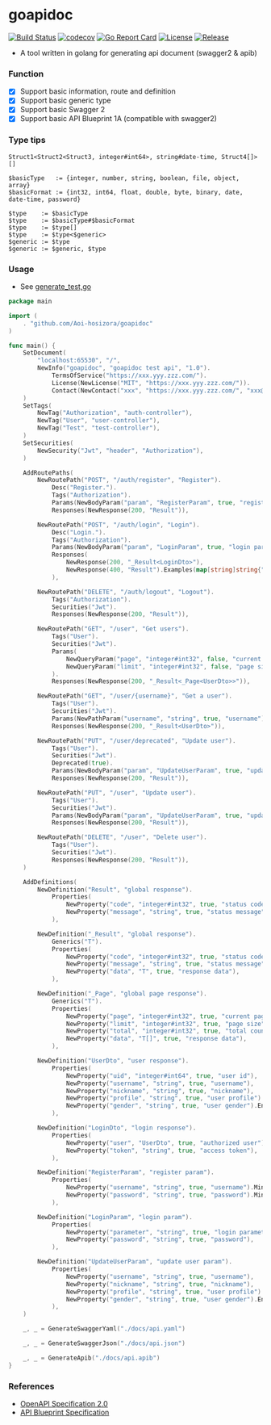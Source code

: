 # goapidoc

[![Build Status](https://www.travis-ci.org/Aoi-hosizora/goapidoc.svg?branch=master)](https://www.travis-ci.org/Aoi-hosizora/goapidoc)
[![codecov](https://codecov.io/gh/Aoi-hosizora/goapidoc/branch/master/graph/badge.svg)](https://codecov.io/gh/Aoi-hosizora/goapidoc)
[![Go Report Card](https://goreportcard.com/badge/github.com/Aoi-hosizora/goapidoc)](https://goreportcard.com/report/github.com/Aoi-hosizora/goapidoc)
[![License](http://img.shields.io/badge/license-mit-blue.svg)](./LICENSE)
[![Release](https://img.shields.io/github/v/release/Aoi-hosizora/goapidoc)](https://github.com/Aoi-hosizora/goapidoc/releases)

+ A tool written in golang for generating api document (swagger2 & apib)

### Function

+ [x] Support basic information, route and definition
+ [x] Support basic generic type
+ [x] Support basic Swagger 2
+ [x] Support basic API Blueprint 1A (compatible with swagger2)

### Type tips

```text
Struct1<Struct2<Struct3, integer#int64>, string#date-time, Struct4[]>[]

$basicType   := {integer, number, string, boolean, file, object, array}
$basicFormat := {int32, int64, float, double, byte, binary, date, date-time, password}

$type    := $basicType
$type    := $basicType#$basicFormat
$type    := $type[]
$type    := $type<$generic>
$generic := $type
$generic := $generic, $type
```

### Usage

+ See [generate_test,go](./generate_test.go)

```go
package main

import (
    . "github.com/Aoi-hosizora/goapidoc"
)

func main() {
	SetDocument(
		"localhost:65530", "/",
		NewInfo("goapidoc", "goapidoc test api", "1.0").
			TermsOfService("https://xxx.yyy.zzz.com/").
			License(NewLicense("MIT", "https://xxx.yyy.zzz.com/")).
			Contact(NewContact("xxx", "https://xxx.yyy.zzz.com/", "xxx@yyy.zzz")),
	)
	SetTags(
		NewTag("Authorization", "auth-controller"),
		NewTag("User", "user-controller"),
		NewTag("Test", "test-controller"),
	)
	SetSecurities(
		NewSecurity("Jwt", "header", "Authorization"),
	)

	AddRoutePaths(
		NewRoutePath("POST", "/auth/register", "Register").
			Desc("Register.").
			Tags("Authorization").
			Params(NewBodyParam("param", "RegisterParam", true, "register param")).
			Responses(NewResponse(200, "Result")),

		NewRoutePath("POST", "/auth/login", "Login").
			Desc("Login.").
			Tags("Authorization").
			Params(NewBodyParam("param", "LoginParam", true, "login param")).
			Responses(
				NewResponse(200, "_Result<LoginDto>"),
				NewResponse(400, "Result").Examples(map[string]string{"application/json": "{\n  \"code\": 400, \n  \"message\": \"Unauthorized\"\n}"}),
			),

		NewRoutePath("DELETE", "/auth/logout", "Logout").
			Tags("Authorization").
			Securities("Jwt").
			Responses(NewResponse(200, "Result")),

		NewRoutePath("GET", "/user", "Get users").
			Tags("User").
			Securities("Jwt").
			Params(
				NewQueryParam("page", "integer#int32", false, "current page").Default(1).Example(1).Minimum(1),
				NewQueryParam("limit", "integer#int32", false, "page size").Default(20).Example(20).Minimum(15),
			).
			Responses(NewResponse(200, "_Result<_Page<UserDto>>")),

		NewRoutePath("GET", "/user/{username}", "Get a user").
			Tags("User").
			Securities("Jwt").
			Params(NewPathParam("username", "string", true, "username")).
			Responses(NewResponse(200, "_Result<UserDto>")),

		NewRoutePath("PUT", "/user/deprecated", "Update user").
			Tags("User").
			Securities("Jwt").
			Deprecated(true).
			Params(NewBodyParam("param", "UpdateUserParam", true, "update user param")).
			Responses(NewResponse(200, "Result")),

		NewRoutePath("PUT", "/user", "Update user").
			Tags("User").
			Securities("Jwt").
			Params(NewBodyParam("param", "UpdateUserParam", true, "update user param")).
			Responses(NewResponse(200, "Result")),

		NewRoutePath("DELETE", "/user", "Delete user").
			Tags("User").
			Securities("Jwt").
			Responses(NewResponse(200, "Result")),
	)

	AddDefinitions(
		NewDefinition("Result", "global response").
			Properties(
				NewProperty("code", "integer#int32", true, "status code").Example("200"),
				NewProperty("message", "string", true, "status message").Example("success"),
			),

		NewDefinition("_Result", "global response").
			Generics("T").
			Properties(
				NewProperty("code", "integer#int32", true, "status code"),
				NewProperty("message", "string", true, "status message"),
				NewProperty("data", "T", true, "response data"),
			),

		NewDefinition("_Page", "global page response").
			Generics("T").
			Properties(
				NewProperty("page", "integer#int32", true, "current page"),
				NewProperty("limit", "integer#int32", true, "page size"),
				NewProperty("total", "integer#int32", true, "total count"),
				NewProperty("data", "T[]", true, "response data"),
			),

		NewDefinition("UserDto", "user response").
			Properties(
				NewProperty("uid", "integer#int64", true, "user id"),
				NewProperty("username", "string", true, "username"),
				NewProperty("nickname", "string", true, "nickname"),
				NewProperty("profile", "string", true, "user profile").AllowEmpty(true),
				NewProperty("gender", "string", true, "user gender").Enum("secret", "male", "female"),
			),

		NewDefinition("LoginDto", "login response").
			Properties(
				NewProperty("user", "UserDto", true, "authorized user"),
				NewProperty("token", "string", true, "access token"),
			),

		NewDefinition("RegisterParam", "register param").
			Properties(
				NewProperty("username", "string", true, "username").MinLength(5).MaxLength(30),
				NewProperty("password", "string", true, "password").MinLength(5).MaxLength(30),
			),

		NewDefinition("LoginParam", "login param").
			Properties(
				NewProperty("parameter", "string", true, "login parameter"),
				NewProperty("password", "string", true, "password"),
			),

		NewDefinition("UpdateUserParam", "update user param").
			Properties(
				NewProperty("username", "string", true, "username"),
				NewProperty("nickname", "string", true, "nickname"),
				NewProperty("profile", "string", true, "user profile").AllowEmpty(true),
				NewProperty("gender", "string", true, "user gender").Enum("secret", "male", "female"),
			),
	)

	_, _ = GenerateSwaggerYaml("./docs/api.yaml")

	_, _ = GenerateSwaggerJson("./docs/api.json")

	_, _ = GenerateApib("./docs/api.apib")
}
```

### References

+ [OpenAPI Specification 2.0](https://swagger.io/specification/v2/)
+ [API Blueprint Specification](https://apiblueprint.org/documentation/specification.html)
